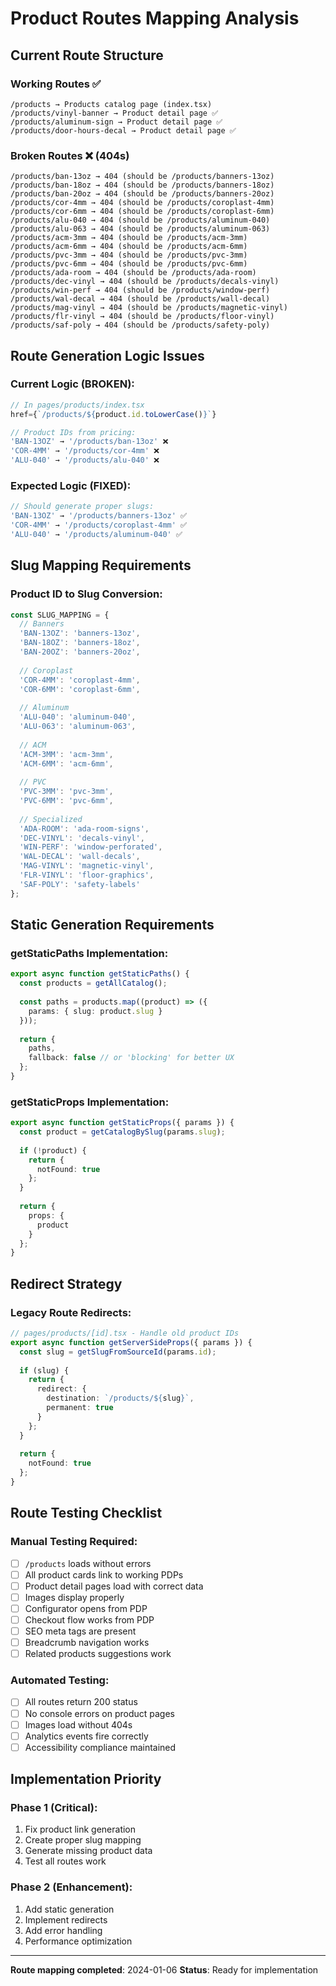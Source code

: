 # Product Routes Mapping Analysis

## Current Route Structure

### Working Routes ✅
```
/products → Products catalog page (index.tsx)
/products/vinyl-banner → Product detail page ✅
/products/aluminum-sign → Product detail page ✅
/products/door-hours-decal → Product detail page ✅
```

### Broken Routes ❌ (404s)
```
/products/ban-13oz → 404 (should be /products/banners-13oz)
/products/ban-18oz → 404 (should be /products/banners-18oz)
/products/ban-20oz → 404 (should be /products/banners-20oz)
/products/cor-4mm → 404 (should be /products/coroplast-4mm)
/products/cor-6mm → 404 (should be /products/coroplast-6mm)
/products/alu-040 → 404 (should be /products/aluminum-040)
/products/alu-063 → 404 (should be /products/aluminum-063)
/products/acm-3mm → 404 (should be /products/acm-3mm)
/products/acm-6mm → 404 (should be /products/acm-6mm)
/products/pvc-3mm → 404 (should be /products/pvc-3mm)
/products/pvc-6mm → 404 (should be /products/pvc-6mm)
/products/ada-room → 404 (should be /products/ada-room)
/products/dec-vinyl → 404 (should be /products/decals-vinyl)
/products/win-perf → 404 (should be /products/window-perf)
/products/wal-decal → 404 (should be /products/wall-decal)
/products/mag-vinyl → 404 (should be /products/magnetic-vinyl)
/products/flr-vinyl → 404 (should be /products/floor-vinyl)
/products/saf-poly → 404 (should be /products/safety-poly)
```

## Route Generation Logic Issues

### Current Logic (BROKEN):
```typescript
// In pages/products/index.tsx
href={`/products/${product.id.toLowerCase()}`}

// Product IDs from pricing:
'BAN-13OZ' → '/products/ban-13oz' ❌
'COR-4MM' → '/products/cor-4mm' ❌
'ALU-040' → '/products/alu-040' ❌
```

### Expected Logic (FIXED):
```typescript
// Should generate proper slugs:
'BAN-13OZ' → '/products/banners-13oz' ✅
'COR-4MM' → '/products/coroplast-4mm' ✅
'ALU-040' → '/products/aluminum-040' ✅
```

## Slug Mapping Requirements

### Product ID to Slug Conversion:
```typescript
const SLUG_MAPPING = {
  // Banners
  'BAN-13OZ': 'banners-13oz',
  'BAN-18OZ': 'banners-18oz',
  'BAN-20OZ': 'banners-20oz',
  
  // Coroplast
  'COR-4MM': 'coroplast-4mm',
  'COR-6MM': 'coroplast-6mm',
  
  // Aluminum
  'ALU-040': 'aluminum-040',
  'ALU-063': 'aluminum-063',
  
  // ACM
  'ACM-3MM': 'acm-3mm',
  'ACM-6MM': 'acm-6mm',
  
  // PVC
  'PVC-3MM': 'pvc-3mm',
  'PVC-6MM': 'pvc-6mm',
  
  // Specialized
  'ADA-ROOM': 'ada-room-signs',
  'DEC-VINYL': 'decals-vinyl',
  'WIN-PERF': 'window-perforated',
  'WAL-DECAL': 'wall-decals',
  'MAG-VINYL': 'magnetic-vinyl',
  'FLR-VINYL': 'floor-graphics',
  'SAF-POLY': 'safety-labels'
};
```

## Static Generation Requirements

### getStaticPaths Implementation:
```typescript
export async function getStaticPaths() {
  const products = getAllCatalog();
  
  const paths = products.map((product) => ({
    params: { slug: product.slug }
  }));
  
  return {
    paths,
    fallback: false // or 'blocking' for better UX
  };
}
```

### getStaticProps Implementation:
```typescript
export async function getStaticProps({ params }) {
  const product = getCatalogBySlug(params.slug);
  
  if (!product) {
    return {
      notFound: true
    };
  }
  
  return {
    props: {
      product
    }
  };
}
```

## Redirect Strategy

### Legacy Route Redirects:
```typescript
// pages/products/[id].tsx - Handle old product IDs
export async function getServerSideProps({ params }) {
  const slug = getSlugFromSourceId(params.id);
  
  if (slug) {
    return {
      redirect: {
        destination: `/products/${slug}`,
        permanent: true
      }
    };
  }
  
  return {
    notFound: true
  };
}
```

## Route Testing Checklist

### Manual Testing Required:
- [ ] `/products` loads without errors
- [ ] All product cards link to working PDPs
- [ ] Product detail pages load with correct data
- [ ] Images display properly
- [ ] Configurator opens from PDP
- [ ] Checkout flow works from PDP
- [ ] SEO meta tags are present
- [ ] Breadcrumb navigation works
- [ ] Related products suggestions work

### Automated Testing:
- [ ] All routes return 200 status
- [ ] No console errors on product pages
- [ ] Images load without 404s
- [ ] Analytics events fire correctly
- [ ] Accessibility compliance maintained

## Implementation Priority

### Phase 1 (Critical):
1. Fix product link generation
2. Create proper slug mapping
3. Generate missing product data
4. Test all routes work

### Phase 2 (Enhancement):
1. Add static generation
2. Implement redirects
3. Add error handling
4. Performance optimization

---

**Route mapping completed**: 2024-01-06
**Status**: Ready for implementation

